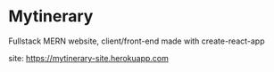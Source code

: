 # Mytinerary

Fullstack MERN website, client/front-end made with create-react-app

site: https://mytinerary-site.herokuapp.com
